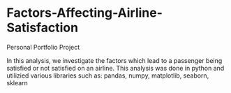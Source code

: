 # Factors-Affecting-Airline-Satisfaction
Personal Portfolio Project

In this analysis, we investigate the factors which lead to a passenger being satisfied or not satisfied on an airline.
This analysis was done in python and utilizied various libraries such as: pandas, numpy, matplotlib, seaborn, sklearn

